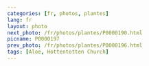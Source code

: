 ```yaml
---
categories: [fr, photos, plantes]
lang: fr
layout: photo
next_photo: /fr/photos/plantes/P0000190.html
picname: P0000197
prev_photo: /fr/photos/plantes/P0000196.html
tags: [Aloe, Hottentotten Church]
---
```


